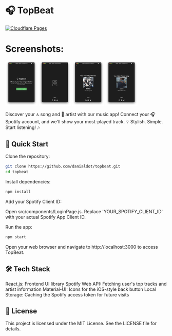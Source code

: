 # 🎧 TopBeat
[![Cloudflare Pages](https:/./screenshots/img.shields.io/static/v1?label=Cloudflare%20Pages&message=Deployed&color=brightgreen)](https://topbeat.pages.dev)

# Screenshots:
<p float="left">
  <img src="./screenshots/img0.png" width="100" />
  <img src="./screenshots/img1.png" width="100" />
  <img src="./screenshots/img2.png" width="100" /> 
  <img src="./screenshots/img3.png" width="100" />
</p>

Discover your 🔝 song and 🎤 artist with our music app! Connect your 🎧 Spotify account, and we'll show your most-played track. 💡 Stylish. Simple. Start listening! 🎶

## 🚀 Quick Start
Clone the repository:
```bash
git clone https://github.com/danialdot/topbeat.git
cd topbeat
```

Install dependencies:
```bash
npm install
```

Add your Spotify Client ID:

Open src/components/LoginPage.js. Replace 'YOUR_SPOTIFY_CLIENT_ID' with your actual Spotify App Client ID.


Run the app:
```bash
npm start
```

Open your web browser and navigate to http://localhost:3000 to access TopBeat.

## 🛠️ Tech Stack
React.js: Frontend UI library
Spotify Web API: Fetching user's top tracks and artist information
Material-UI: Icons for the iOS-style back button
Local Storage: Caching the Spotify access token for future visits

## 📝 License
This project is licensed under the MIT License. See the LICENSE file for details.